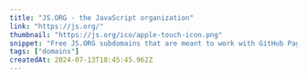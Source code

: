 ```yaml
---
title: "JS.ORG - the JavaScript organization"
link: "https://js.org/"
thumbnail: "https://js.org/ico/apple-touch-icon.png"
snippet: "Free JS.ORG subdomains that are meant to work with GitHub Pages (JS.ORG websites are required to be directly related to JavaScript and may not have any content unrelated to JS, any redirects to non JS.ORG websites unless it requires manual user interaction, or any placeholder pages)."
tags: ["domains"]
createdAt: 2024-07-13T18:45:45.962Z
---
```

